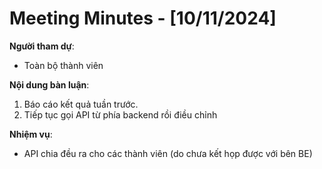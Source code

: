 # Meeting Minutes - [10/11/2024]

**Người tham dự**:

-   Toàn bộ thành viên

**Nội dung bàn luận**:

1. Báo cáo kết quả tuần trước.
2. Tiếp tục gọi API từ phía backend rồi điều chỉnh

**Nhiệm vụ**:
-   API chia đều ra cho các thành viên (do chưa kết họp được với bên BE)